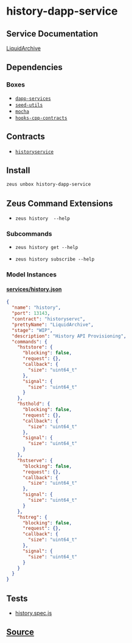 
history-dapp-service
====================






## Service Documentation
[LiquidArchive](../../services/history-service.md)
## Dependencies
### Boxes
* [`dapp-services`](dapp-services.md)
* [`seed-utils`](seed-utils.md)
* [`mocha`](mocha.md)
* [`hooks-cpp-contracts`](hooks-cpp-contracts.md)



## Contracts
* [`historyservice`](https://github.com/liquidapps-io/zeus-sdk/tree/master/boxes/groups/services/history-dapp-service/contracts/eos/dappservices/_history_impl.hpp)
## Install
```bash
zeus unbox history-dapp-service
```



## Zeus Command Extensions
* ```zeus history  --help```
### Subcommands
* ```zeus history get --help```

* ```zeus history subscribe --help```




### Model Instances
#### [services/history.json](https://github.com/liquidapps-io/zeus-sdk/tree/master/boxes/groups/services/history-dapp-service/models/dapp-services/history.json)
```json
{
  "name": "history",
  "port": 13143,
  "contract": "historyservc",
  "prettyName": "LiquidArchive",
  "stage": "WIP",
  "description": "History API Provisioning",
  "commands": {
    "hststore": {
      "blocking": false,
      "request": {},
      "callback": {
        "size": "uint64_t"
      },
      "signal": {
        "size": "uint64_t"
      }
    },
    "hsthold": {
      "blocking": false,
      "request": {},
      "callback": {
        "size": "uint64_t"
      },
      "signal": {
        "size": "uint64_t"
      }
    },
    "hstserve": {
      "blocking": false,
      "request": {},
      "callback": {
        "size": "uint64_t"
      },
      "signal": {
        "size": "uint64_t"
      }
    },
    "hstreg": {
      "blocking": false,
      "request": {},
      "callback": {
        "size": "uint64_t"
      },
      "signal": {
        "size": "uint64_t"
      }
    }
  }
}
```
## Tests 
* [history.spec.js](https://github.com/liquidapps-io/zeus-sdk/tree/master/boxes/groups/services/history-dapp-service/test/history.spec.js)
## [Source](https://github.com/liquidapps-io/zeus-sdk/tree/master/boxes/groups/services/history-dapp-service)